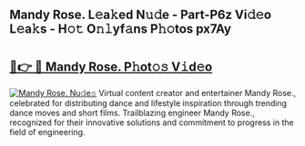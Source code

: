 ## Mandy Rose. L𝚎a𝚔ed N𝚞𝚍e - Part-P6z Vi𝚍𝚎o L𝚎a𝚔s - H𝚘𝚝 O𝚗𝚕yf𝚊ns P𝚑𝚘tos px7Ay

# <h2><a href="http://kf0j8q.oniu.top/?m=Mandy+Rose.">🔗👉 🔴 Mandy Rose. P𝚑ot𝚘𝚜 V𝚒d𝚎o</a></h2>

[![Mandy Rose. Nu𝚍e𝚜](https://i.imgur.com/0qMVB7G.gif)](http://kf0j8q.oniu.top/?m=Mandy+Rose.)
Virtual content creator and entertainer Mandy Rose., celebrated for distributing dance and lifestyle inspiration through trending dance moves and short films. Trailblazing engineer Mandy Rose., recognized for their innovative solutions and commitment to progress in the field of engineering.  
